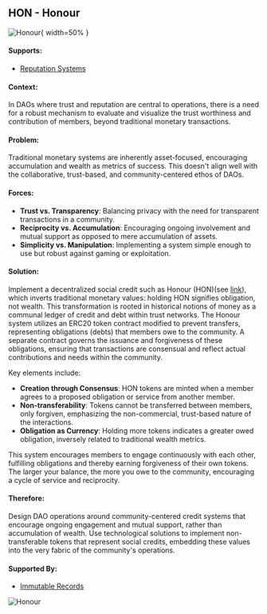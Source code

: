 ## HON - Honour

![Honour](output/illustrations/honour.png){ width=50% }

#### Supports:
* [Reputation Systems](/patterns/reputation_systems.html)

#### Context:
In DAOs where trust and reputation are central to operations, there is a need for a robust mechanism to evaluate and visualize the trust worthiness and contribution of members, beyond traditional monetary transactions.

#### Problem:
Traditional monetary systems are inherently asset-focused, encouraging accumulation and wealth as metrics of success. This doesn't align well with the collaborative, trust-based, and community-centered ethos of DAOs.

#### Forces:

- **Trust vs. Transparency**: Balancing privacy with the need for transparent transactions in a community.
- **Reciprocity vs. Accumulation**: Encouraging ongoing involvement and mutual support as opposed to mere accumulation of assets.
- **Simplicity vs. Manipulation**: Implementing a system simple enough to use but robust against gaming or exploitation.

#### Solution:
Implement a decentralized social credit such as Honour (HON)(see [link](https://www.kernel.community/en/tokens/token-studies/honour/)), which inverts traditional monetary values: holding HON signifies obligation, not wealth. This transformation is rooted in historical notions of money as a communal ledger of credit and debt within trust networks. The Honour system utilizes an ERC20 token contract modified to prevent transfers, representing obligations (debts) that members owe to the community. A separate contract governs the issuance and forgiveness of these obligations, ensuring that transactions are consensual and reflect actual contributions and needs within the community.

Key elements include:

- **Creation through Consensus**: HON tokens are minted when a member agrees to a proposed obligation or service from another member.
- **Non-transferability**: Tokens cannot be transferred between members, only forgiven, emphasizing the non-commercial, trust-based nature of the interactions.
- **Obligation as Currency**: Holding more tokens indicates a greater owed obligation, inversely related to traditional wealth metrics.

This system encourages members to engage continuously with each other, fulfilling obligations and thereby earning forgiveness of their own tokens. The larger your balance, the more you owe to the community, encouraging a cycle of service and reciprocity.

#### Therefore:
Design DAO operations around community-centered credit systems that encourage ongoing engagement and mutual support, rather than accumulation of wealth. Use technological solutions to implement non-transferable tokens that represent social credits, embedding these values into the very fabric of the community's operations.

#### Supported By:
* [Immutable Records](/patterns/immutable_records.html)

![Honour](output/honour_specific_graph.png)